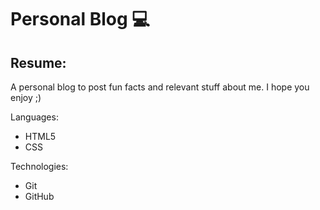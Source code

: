 # Personal Blog 💻

## Resume: 
A personal blog to post fun facts and relevant stuff about me. I hope you enjoy ;)

Languages:

* HTML5
* CSS

Technologies:

* Git
* GitHub
